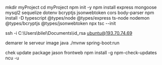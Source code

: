 mkdir myProject
cd myProject
npm init -y
npm install express mongoose mysql2 sequelize dotenv bcryptjs jsonwebtoken cors body-parser
npm install -D typescript @types/node @types/express ts-node nodemon @types/bcryptjs @types/jsonwebtoken
npx tsc --init



ssh -i C:\Users\bilel\Documents\id_rsa ubuntu@193.70.74.69


demarer le serveur image java    ./mvnw spring-boot:run


chek update package jason frontweb
npm install -g npm-check-updates
ncu -u
